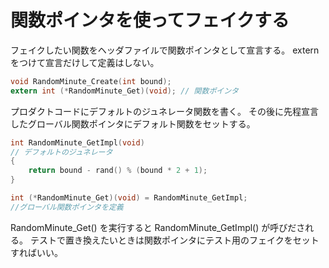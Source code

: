 関数ポインタを使ってフェイクする
================================

フェイクしたい関数をヘッダファイルで関数ポインタとして宣言する。
extern をつけて宣言だけして定義はしない。

```c
void RandomMinute_Create(int bound);
extern int (*RandomMinute_Get)(void); // 関数ポインタ
```

プロダクトコードにデフォルトのジュネレータ関数を書く。
その後に先程宣言したグローバル関数ポインタにデフォルト関数をセットする。

```c
int RandomMinute_GetImpl(void)
// デフォルトのジュネレータ
{
    return bound - rand() % (bound * 2 + 1);
}

int (*RandomMinute_Get)(void) = RandomMinute_GetImpl;
//グローバル関数ポインタを定義
```

RandomMinute\_Get() を実行すると RandomMinute\_GetImpl() が呼びだされる。
テストで置き換えたいときは関数ポインタにテスト用のフェイクをセットすればいい。


